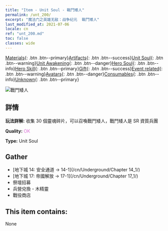 ```yaml
---
title: "Item - Unit Soul - 戰鬥矮人"
permalink: /unt_200/
excerpt: "魔法门之英雄无敌：战争纪元  戰鬥矮人"
last_modified_at: 2021-07-06
locale: cn
ref: "unt_200.md"
toc: false
classes: wide
---
```

 [Materials](/ItemsCN/){: .btn .btn--primary}[Artifacts](/ItemsCN/Artifacts/){: .btn .btn--success}[Unit Soul](/ItemsCN/UnitSoul/){: .btn .btn--warning}[Unit Awakening](/ItemsCN/UnitAwakening/){: .btn .btn--danger}[Hero Soul](/ItemsCN/HeroSoul/){: .btn .btn--info}[Hero Skill](/ItemsCN/HeroSkill/){: .btn .btn--primary}[Gift](/ItemsCN/Gift/){: .btn .btn--success}[Event related](/ItemsCN/Events/){: .btn .btn--warning}[Avatars](/ItemsCN/Avatars/){: .btn .btn--danger}[Consumables](/ItemsCN/Consumables/){: .btn .btn--info}[Unknown](/ItemsCN/Unknown/){: .btn .btn--primary}

 ![戰鬥矮人](/images/u/ti_airen.jpg)

## 詳情
 **玩法詳解:** 收集 30 個靈魂碎片，可以召喚戰鬥矮人，戰鬥矮人是 SR 資質兵團

 **Quality:** <span style="color: #DA70D6">OK</span>

 **Type:** Unit Soul

## Gather

*    [地下城 14: 安全通道 -> 14-1](/cn/Underground/Chapter 14_1/) 
*    [地下城 17: 帝國解放 -> 17-1](/cn/Underground/Chapter 17_1/) 
*    祭壇招募 
*    兵營兌換 - 木精靈 
*    戰役商店 

## This item contains:

  None

